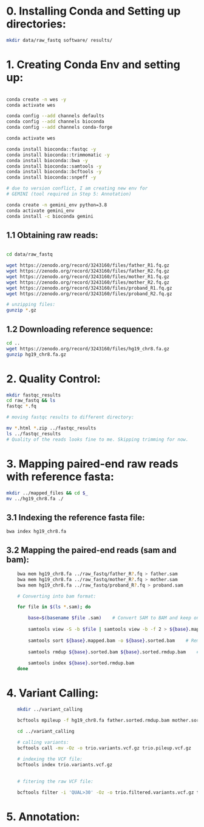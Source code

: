 # 0. Installing Conda and Setting up directories:
```bash 
mkdir data/raw_fastq software/ results/
```

# 1. Creating Conda Env and setting up:

```bash
    
conda create -n wes -y
conda activate wes

conda config --add channels defaults
conda config --add channels bioconda
conda config --add channels conda-forge

conda activate wes

conda install bioconda::fastqc -y
conda install bioconda::trimmomatic -y
conda install bioconda::bwa -y
conda install bioconda::samtools -y
conda install bioconda::bcftools -y
conda install bioconda::snpeff -y

# due to version conflict, I am creating new env for 
# GEMINI (tool required in Step 5: Annotation)

conda create -n gemini_env python=3.8
conda activate gemini_env
conda install -c bioconda gemini
```


## 1.1 Obtaining raw reads:

```bash

cd data/raw_fastq

wget https://zenodo.org/record/3243160/files/father_R1.fq.gz
wget https://zenodo.org/record/3243160/files/father_R2.fq.gz
wget https://zenodo.org/record/3243160/files/mother_R1.fq.gz
wget https://zenodo.org/record/3243160/files/mother_R2.fq.gz
wget https://zenodo.org/record/3243160/files/proband_R1.fq.gz
wget https://zenodo.org/record/3243160/files/proband_R2.fq.gz

# unzipping files:
gunzip *.gz
```

## 1.2 Downloading reference sequence:
```bash
cd ..
wget https://zenodo.org/record/3243160/files/hg19_chr8.fa.gz
gunzip hg19_chr8.fa.gz
```

# 2. Quality Control:
```bash
mkdir fastqc_results
cd raw_fastq && ls
fastqc *.fq

# moving fastqc results to different directory:

mv *.html *.zip ../fastqc_results
ls ../fastqc_results
# Quality of the reads looks fine to me. Skipping trimming for now.
```

# 3. Mapping paired-end raw reads with reference fasta:

```bash
mkdir ../mapped_files && cd $_
mv ../hg19_chr8.fa ./
```

## 3.1 Indexing the reference fasta file:

```bash
bwa index hg19_chr8.fa
```

## 3.2 Mapping the paired-end reads (sam and bam):

```bash
    bwa mem hg19_chr8.fa ../raw_fastq/father_R?.fq > father.sam
    bwa mem hg19_chr8.fa ../raw_fastq/mother_R?.fq > mother.sam
    bwa mem hg19_chr8.fa ../raw_fastq/proband_R?.fq > proband.sam

    # Converting into bam format:

    for file in $(ls *.sam); do

        base=$(basename $file .sam)    # Convert SAM to BAM and keep only properly paired reads
    
        samtools view -S -b $file | samtools view -b -f 2 > ${base}.mapped.bam    # Sort the BAM file
    
        samtools sort ${base}.mapped.bam -o ${base}.sorted.bam    # Remove duplicates
    
        samtools rmdup ${base}.sorted.bam ${base}.sorted.rmdup.bam    # Index the final BAM file
    
        samtools index ${base}.sorted.rmdup.bam
    done
```

# 4. Variant Calling:

```bash
    mkdir ../variant_calling

    bcftools mpileup -f hg19_chr8.fa father.sorted.rmdup.bam mother.sorted.rmdup.bam proband.sorted.rmdup.bam -Oz -o ../variant_calling/trio.pileup.vcf.gz

    cd ../variant_calling
    
    # calling variants:
    bcftools call -mv -Oz -o trio.variants.vcf.gz trio.pileup.vcf.gz

    # indexing the VCF file:
    bcftools index trio.variants.vcf.gz
    

    # fitering the raw VCF file:

    bcftools filter -i 'QUAL>30' -Oz -o trio.filtered.variants.vcf.gz trio.variants.vcf.gz
```

# 5. Annotation:




    




    